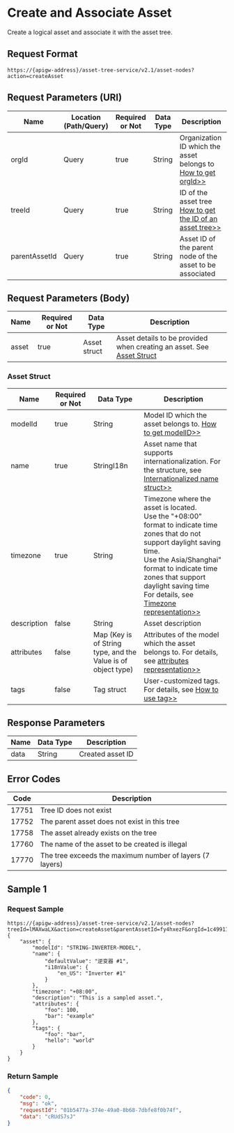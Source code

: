 # Create and Associate Asset



Create a logical asset and associate it with the asset tree.

## Request Format

```
https://{apigw-address}/asset-tree-service/v2.1/asset-nodes?action=createAsset
```

## Request Parameters (URI)

| Name | Location (Path/Query) | Required or Not | Data Type | Description |
|---------------|------------------|----------|-----------|--------------|
| orgId         | Query            | true     | String    | Organization ID which the asset belongs to [How to get orgId>>](/docs/api/en/latest/api_faqs#how-to-get-organization-id-orgid-orgid)                |
| treeId        | Query            | true    | String    | ID of the asset tree [How to get the ID of an asset tree>>](/docs/api/en/latest/api_faqs.html#how-to-get-the-id-of-an-asset-tree)        |
| parentAssetId | Query            | true    | String    | Asset ID of the parent node of the asset to be associated  |


## Request Parameters (Body)

| Name | Required or Not | Data Type | Description |
|------------|---------------|----------------|--------------------------------|
| asset| true          | Asset struct    | Asset details to be provided when creating an asset. See [Asset Struct](/docs/api/en/latest/asset_tree/create_asset_and_associate_node.html#asset-struct-assetstruc)   |


### Asset Struct <assetstruc>

| Name | Required or Not | Data Type | Description |
|-------|-------|-------------|--------------|
| modelId           | true      | String      | Model ID which the asset belongs to. [How to get modelID>>](/docs/api/en/latest/api_faqs.html#how-to-get-model-id-modelid-modelid)|
| name |true| StringI18n |Asset name that supports internationalization. For the structure, see [Internationalized name struct>>](/docs/api/en/latest/api_faqs.html#internationalized-name-struct)
|timezone  |true|  String  |Timezone where the asset is located.<br>Use the "+08:00" format to indicate time zones that do not support daylight saving time.<br>Use the Asia/Shanghai" format to indicate time zones that support daylight saving time<br>For details, see [Timezone representation>>](/docs/api/en/latest/api_faqs.html#timezone-representation) |
|description |false|String|Asset description |
|attributes  |false  |Map  (Key is of String type, and the Value is of object type)  |Attributes of the model which the asset belongs to. For details, see [attributes representation>>](/docs/api/en/latest/api_faqs.html#attributes-representation) |
|tags |false|Tag struct|User-customized tags. For details, see [How to use tag>>](/docs/api/en/latest/api_faqs.html#how-to-use-tag)|



## Response Parameters

| Name | Data Type | Description |
|-------------|-----------------------------------|-----------------------------|
| data| String                            | Created asset ID                   |


## Error Codes

| Code | Description    |
|-----------|-----------------------------|
| 17751 | Tree ID does not exist              |
| 17752| The parent asset does not exist in this tree          |
| 17758 | The asset already exists on the tree            |
| 17760 | The name of the asset to be created is illegal      |
| 17770| The tree exceeds the maximum number of layers (7 layers) |



## Sample 1

### Request Sample

```
https://{apigw-address}/asset-tree-service/v2.1/asset-nodes?treeId=lMAXwaLX&action=createAsset&parentAssetId=fy4hxezF&orgId=1c499110e8800000
{ 
    "asset": { 
        "modelId": "STRING-INVERTER-MODEL", 
        "name": { 
            "defaultValue": "逆变器 #1", 
            "i18nValue": { 
                "en_US": "Inverter #1" 
            } 
        }, 
        "timezone": "+08:00", 
        "description": "This is a sampled asset.", 
        "attributes": { 
            "foo": 100, 
            "bar": "example" 
        }, 
        "tags": { 
            "foo": "bar", 
            "hello": "world" 
        } 
    } 
}
```

### Return Sample

```json
{ 
    "code": 0, 
    "msg": "ok", 
    "requestId": "01b5477a-374e-49a0-8b68-7dbfe8f0b74f", 
    "data": "cRUdS7sJ" 
} 
```

